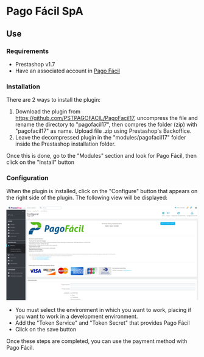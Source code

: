 # Pago Fácil SpA

## Use
### Requirements

- Prestashop v1.7
- Have an associated account in [Pago Fácil](https://dashboard.pagofacil.cl/)

### Installation

There are 2 ways to install the plugin:

1) Download the plugin from https://github.com/PSTPAGOFACIL/PagoFacil17, uncompress the file and rename the directory to "pagofacil17", then compres the folder (zip) with "pagofacil17" as name.  Upload file .zip  using Prestashop's Backoffice.
2) Leave the decompressed plugin in the "modules/pagofacil17" folder inside the Prestashop installation folder.


Once this is done, go to the "Modules" section and look for Pago Fácil, then click on the "Install" button

### Configuration

When the plugin is installed, click on the "Configure" button that appears on the right side of the plugin. The following view will be displayed:

![Screenshot](readme/config.png)

- You must select the environment in which you want to work, placing if you want to work in a development environment.
- Add the "Token Service" and "Token Secret" that provides Pago Fácil
- Click on the save button

Once these steps are completed, you can use the payment method with Pago Fácil.
